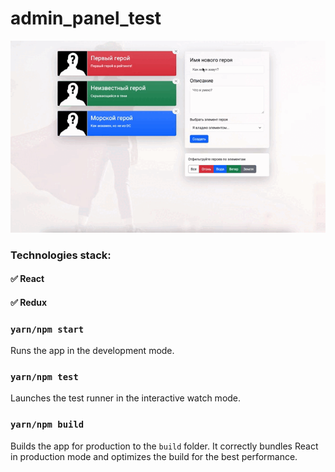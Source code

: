 # admin_panel_test
![demo](demo/demo_admin-panel.gif)

### Technologies stack: 

#### ✅ React

#### ✅ Redux

### `yarn/npm start`

Runs the app in the development mode.

### `yarn/npm test`

Launches the test runner in the interactive watch mode.

### `yarn/npm build`

Builds the app for production to the `build` folder.
It correctly bundles React in production mode and optimizes the build for the best performance.
